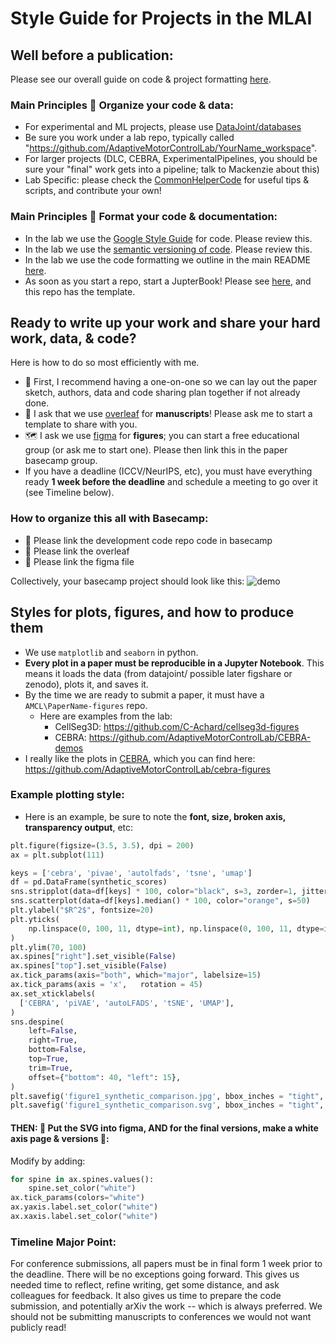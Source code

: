 # Style Guide for Projects in the MLAI


## Well before a publication:

Please see our overall guide on code & project formatting [here](https://github.com/AdaptiveMotorControlLab/WorkspaceTemplate/blob/main/README.md).

### Main Principles 🔨 Organize your code & data: 
- For experimental and ML projects, please use [DataJoint/databases](https://www.datajoint.com/)
- Be sure you work under a lab repo, typically called "https://github.com/AdaptiveMotorControlLab/YourName_workspace".
- For larger projects (DLC, CEBRA, ExperimentalPipelines, you should be sure your "final" work gets into a pipeline; talk to Mackenzie about this)
- Lab Specific: please check the [CommonHelperCode](https://github.com/AdaptiveMotorControlLab/CommonHelperCode) for useful tips & scripts, and contribute your own!

### Main Principles 🚧 Format your code & documentation:
- In the lab we use the [Google Style Guide](https://google.github.io/styleguide/pyguide.html) for code. Please review this.
- In the lab we use the [semantic versioning of code](https://semver.org/). Please review this.
- In the lab we use the code formatting we outline in the main README [here](https://github.com/AdaptiveMotorControlLab/WorkspaceTemplate/blob/main/README.md).
- As soon as you start a repo, start a JupterBook! Please see [here](https://github.com/AdaptiveMotorControlLab/WorkspaceTemplate/blob/main/README.md), and this repo has the template.



## Ready to write up your work and share your hard work, data, & code? 
Here is how to do so most efficiently with me.

- 🚨 First, I recommend having a one-on-one so we can lay out the paper sketch, authors, data and code sharing plan together if not already done.
- 📝  I ask that we use [overleaf](https://www.overleaf.com/project) for **manuscripts**! Please ask me to start a template to share with you.
- 🗺 I ask we use [figma](https://www.figma.com/) for **figures**; you can start a free educational group (or ask me to start one). Please then link this in the paper basecamp group.
- If you have a deadline (ICCV/NeurIPS, etc), you must have everything ready **1 week before the deadline** and schedule a meeting to go over it (see Timeline below).

### How to organize this all with Basecamp:
- 🔗 Please link the development code repo code in basecamp
- 🔗 Please link the overleaf
- 🔗 Please link the figma file

Collectively, your basecamp project should look like this:
![demo](https://github.com/user-attachments/assets/e21bdee1-ede6-4463-a65f-0d1dff3d224f)



## Styles for plots, figures, and how to produce them
- We use `matplotlib` and `seaborn` in python.
- **Every plot in a paper must be reproducible in a Jupyter Notebook**. This means it loads the data (from datajoint/ possible later figshare or zenodo), plots it, and saves it.
- By the time we are ready to submit a paper, it must have a `AMCL\PaperName-figures` repo.
  - Here are examples from the lab:
    -  CellSeg3D: https://github.com/C-Achard/cellseg3d-figures
    -  CEBRA: https://github.com/AdaptiveMotorControlLab/CEBRA-demos
- I really like the plots in [CEBRA](https://www.nature.com/articles/s41586-023-06031-6), which you can find here: https://github.com/AdaptiveMotorControlLab/cebra-figures

### Example plotting style:
- Here is an example, be sure to note the **font, size, broken axis, transparency output**, etc:

```python
plt.figure(figsize=(3.5, 3.5), dpi = 200)
ax = plt.subplot(111)

keys = ['cebra', 'pivae', 'autolfads', 'tsne', 'umap']
df = pd.DataFrame(synthetic_scores)
sns.stripplot(data=df[keys] * 100, color="black", s=3, zorder=1, jitter=0.15)
sns.scatterplot(data=df[keys].median() * 100, color="orange", s=50)
plt.ylabel("$R^2$", fontsize=20)
plt.yticks(
    np.linspace(0, 100, 11, dtype=int), np.linspace(0, 100, 11, dtype=int), fontsize=20
)
plt.ylim(70, 100)
ax.spines["right"].set_visible(False)
ax.spines["top"].set_visible(False)
ax.tick_params(axis="both", which="major", labelsize=15)
ax.tick_params(axis = 'x',   rotation = 45)
ax.set_xticklabels(
  ['CEBRA', 'piVAE', 'autoLFADS', 'tSNE', 'UMAP'],
)
sns.despine(
    left=False,
    right=True,
    bottom=False,
    top=True,
    trim=True,
    offset={"bottom": 40, "left": 15},
)
plt.savefig('figure1_synthetic_comparison.jpg', bbox_inches = "tight", transparent = True)
plt.savefig('figure1_synthetic_comparison.svg', bbox_inches = "tight", transparent = True)
```
#### THEN: 🚨 Put the SVG into figma, AND for the final versions, make a white axis page & versions 🙏:

Modify by adding:
```python
for spine in ax.spines.values():
    spine.set_color("white")
ax.tick_params(colors="white")
ax.yaxis.label.set_color("white")
ax.xaxis.label.set_color("white")
```


### Timeline Major Point: 

For conference submissions, all papers must be in final form 1 week prior to the deadline. 
There will be no exceptions going forward. 
This gives us needed time to reflect, refine writing, get some distance, and ask colleagues for feedback. 
It also gives us time to prepare the code submission, and potentially arXiv the work -- which is always preferred. 
We should not be submitting manuscripts to conferences we would not want publicly read! 
